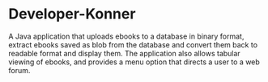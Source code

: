 # Developer-Konner
A Java application that uploads ebooks to a database in binary format, extract ebooks saved as blob from the database and convert them back to readable format and display them. The application also allows tabular viewing of ebooks, and provides a menu option that directs a user to a web forum.
